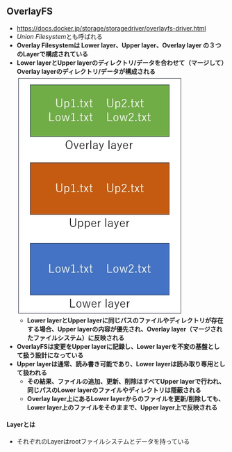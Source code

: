 ## OverlayFS
- https://docs.docker.jp/storage/storagedriver/overlayfs-driver.html
- *Union Filesystem*とも呼ばれる
- **Overlay Filesystemは Lower layer、Upper layer、Overlay layer の３つのLayerで構成されている**
- **Lower layerとUpper layerのディレクトリ/データを合わせて（マージして）Overlay layerのディレクトリ/データが構成される**  
  ![overlayfs](./image/overlayfs.jpg)  
  - **Lower layerとUpper layerに同じパスのファイルやディレクトリが存在する場合、Upper layerの内容が優先され、Overlay layer（マージされたファイルシステム）に反映される**
- **OverlayFSは変更をUpper layerに記録し、Lower layerを不変の基盤として扱う設計になっている**
- **Upper layerは通常、読み書き可能であり、Lower layerは読み取り専用として扱われる**
  - **その結果、ファイルの追加、更新、削除はすべてUpper layerで行われ、同じパスのLower layerのファイルやディレクトリは隠蔽される**
  - **Overlay layer上にあるLower layerからのファイルを更新/削除しても、Lower layer上のファイルをそのままで、Upper layer上で反映される**

#### Layerとは
- それぞれのLayerはrootファイルシステムとデータを持っている

